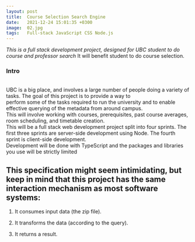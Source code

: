 ```yaml
---
layout: post
title:  Course Selection Search Engine
date:   2021-12-24 15:01:35 +0300
image:  02.jpg
tags:   Full-stack JavaScript CSS Node.js
---
```

*This is a full stack development project, designed for UBC student to do course and professor search* 
It will benefit student to do course selection.

### Intro
<br>
UBC is a big place, and involves a large number of people doing a variety of tasks. The goal of this project is to provide a way to 
<br>
perform some of the tasks required to run the university and to enable effective querying of the metadata from around campus. 
<br>
This will involve working with courses, prerequisites, past course averages, room scheduling, and timetable creation.
<br>
This will be a full stack web development project split into four sprints. The first three sprints are server-side development using Node. The fourth sprint is client-side development.
<br>
Development will be done with TypeScript and the packages and libraries you use will be strictly limited

## This specification might seem intimidating, but keep in mind that this project has the same interaction mechanism as most software systems:

1. It consumes input data (the zip file).

2. It transforms the data (according to the query).

3. It returns a result.


